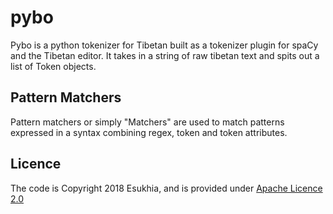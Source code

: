 # pybo

Pybo is a python tokenizer for Tibetan built as a tokenizer plugin for spaCy and the Tibetan editor. It takes in a string of raw tibetan text and spits out a list of Token objects.




## Pattern Matchers
Pattern matchers or simply "Matchers" are used to match patterns expressed in a syntax combining regex, token and token attributes.

## Licence

The code is Copyright 2018 Esukhia, and is provided under [Apache Licence 2.0](LICENCE)
